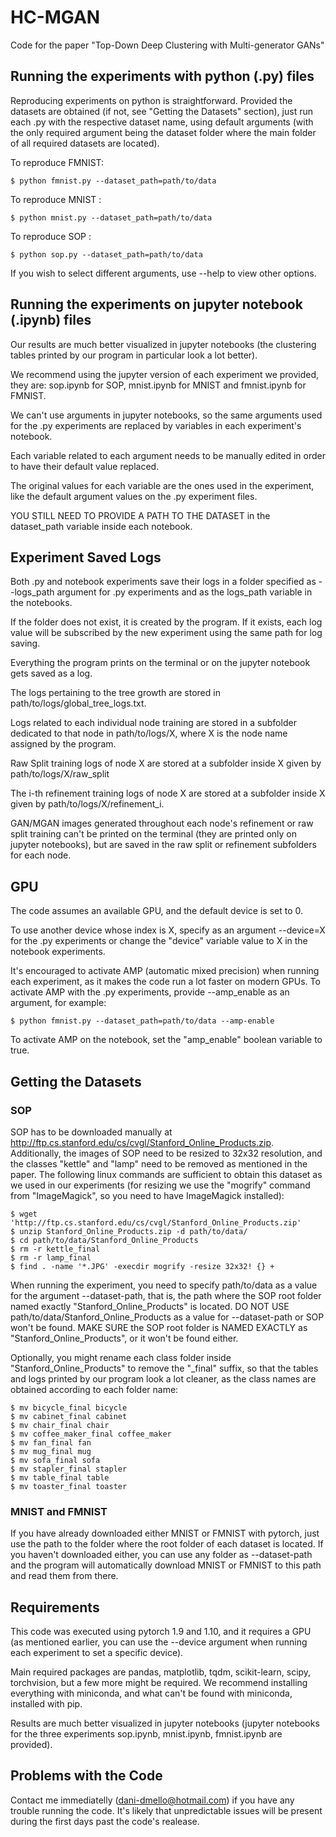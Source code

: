 # HC-MGAN
Code for the paper "Top-Down Deep Clustering with Multi-generator GANs"


## Running the experiments with python (.py) files

Reproducing experiments on python is straightforward. Provided the datasets are obtained (if not, see "Getting the Datasets" section), just run each .py with the respective dataset name, using default arguments 
(with the only required argument being the dataset folder where the main folder of all required datasets are located).

To reproduce FMNIST:
```
$ python fmnist.py --dataset_path=path/to/data
```
To reproduce MNIST :
```
$ python mnist.py --dataset_path=path/to/data
```
To reproduce SOP :
```
$ python sop.py --dataset_path=path/to/data
```
If you wish to select different arguments, use --help to view other options.


## Running the experiments on jupyter notebook (.ipynb) files

Our results are much better visualized in jupyter notebooks (the clustering tables printed by our program in particular look a lot better). 

We recommend using the jupyter version of each experiment we provided, they are: sop.ipynb for SOP, mnist.ipynb for MNIST and fmnist.ipynb for FMNIST. 

We can't use arguments in jupyter notebooks, so the same arguments used for the .py experiments are replaced by variables in each experiment's notebook.

Each variable related to each argument needs to be manually edited in order to have their default value replaced. 

The original values for each variable are the ones used in the experiment, like the default argument values on the .py experiment files.

YOU STILL NEED TO PROVIDE A PATH TO THE DATASET in the dataset_path variable inside each notebook. 


## Experiment Saved Logs

Both .py and notebook experiments save their logs in a folder specified as --logs_path argument for .py experiments and as the logs_path variable in the notebooks.

If the folder does not exist, it is created by the program. If it exists, each log value will be subscribed by the new experiment using the same path for log saving.

Everything the program prints on the terminal or on the jupyter notebook gets saved as a log. 

The logs pertaining to the tree growth are stored in path/to/logs/global_tree_logs.txt.

Logs related to each individual node training are stored in a subfolder dedicated to that node in path/to/logs/X, where X is the node name assigned by the program. 

Raw Split training logs of node X are stored at a subfolder inside X given by path/to/logs/X/raw_split

The i-th refinement training logs of node X are stored at a subfolder inside X given by path/to/logs/X/refinement_i.

GAN/MGAN images generated throughout each node's refinement or raw split training can't be printed on the terminal (they are printed only on jupyter notebooks), but are saved in the raw split or refinement subfolders for each node.


## GPU

The code assumes an available GPU, and the default device is set to 0. 

To use another device whose index is X, specify as an argument --device=X for the .py experiments or change the "device" variable value to X in the notebook experiments.

It's encouraged to activate AMP (automatic mixed precision) when running each experiment, as it makes the code run a lot faster on modern GPUs.  To activate AMP with the .py experiments, provide --amp_enable as an argument, for example:
```
$ python fmnist.py --dataset_path=path/to/data --amp-enable
```
To activate AMP on the notebook, set the "amp_enable" boolean variable to true.

## Getting the Datasets

### SOP
SOP has to be downloaded manually at http://ftp.cs.stanford.edu/cs/cvgl/Stanford_Online_Products.zip.
Additionally, the images of SOP need to be resized to 32x32 resolution, and the classes "kettle" and "lamp" need to be removed as mentioned in the paper. 
The following linux commands are sufficient to obtain this dataset as we used in our experiments (for resizing we use the "mogrify" command from "ImageMagick", so you need to have ImageMagick installed):
```
$ wget 'http://ftp.cs.stanford.edu/cs/cvgl/Stanford_Online_Products.zip'
$ unzip Stanford_Online_Products.zip -d path/to/data/
$ cd path/to/data/Stanford_Online_Products
$ rm -r kettle_final
$ rm -r lamp_final
$ find . -name '*.JPG' -execdir mogrify -resize 32x32! {} +
```
When running the experiment, you need to specify path/to/data as a value for the argument --dataset-path, that is, the path where the SOP root folder named exactly "Stanford_Online_Products" is located. 
DO NOT USE path/to/data/Stanford_Online_Products as a value for --dataset-path or SOP won't be found. 
MAKE SURE the SOP root folder is NAMED EXACTLY as "Stanford_Online_Products", or it won't be found either. 

Optionally, you might rename each class folder inside "Stanford_Online_Products" to remove the "_final" suffix, so that the tables and logs printed by our program look a lot cleaner, as the class names are obtained according to each folder name:
```
$ mv bicycle_final bicycle
$ mv cabinet_final cabinet
$ mv chair_final chair
$ mv coffee_maker_final coffee_maker
$ mv fan_final fan
$ mv mug_final mug
$ mv sofa_final sofa
$ mv stapler_final stapler
$ mv table_final table
$ mv toaster_final toaster
```

### MNIST and FMNIST 

If you have already downloaded either MNIST or FMNIST with pytorch, just use the path to the folder where the root folder of each dataset is located.
If you haven't downloaded either, you can use any folder as --dataset-path and the program will automatically download MNIST or FMNIST to this path and read them from there. 


## Requirements

This code was executed using pytorch 1.9 and 1.10, and it requires a GPU (as mentioned earlier, you can use the --device argument when running each experiment to set a specific device).

Main required packages are pandas, matplotlib, tqdm, scikit-learn, scipy, torchvision, but a few more might be required. 
We recommend installing everything with miniconda, and what can't be found with miniconda, installed with pip.

Results are much better visualized in jupyter notebooks (jupyter notebooks for the three experiments sop.ipynb, mnist.ipynb, fmnist.ipynb are provided).

## Problems with the Code

Contact me immediatelly (dani-dmello@hotmail.com) if you have any trouble running the code. It's likely that unpredictable issues will be present during the first days past the code's realease.
